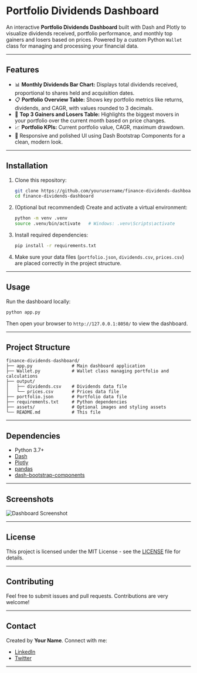 # Portfolio Dividends Dashboard

An interactive **Portfolio Dividends Dashboard** built with Dash and Plotly to visualize dividends received, portfolio performance, and monthly top gainers and losers based on prices. Powered by a custom Python `Wallet` class for managing and processing your financial data.

---

## Features

- 📊 **Monthly Dividends Bar Chart:** Displays total dividends received, proportional to shares held and acquisition dates.
- 📋 **Portfolio Overview Table:** Shows key portfolio metrics like returns, dividends, and CAGR, with values rounded to 3 decimals.
- 🚀 **Top 3 Gainers and Losers Table:** Highlights the biggest movers in your portfolio over the current month based on price changes.
- 📈 **Portfolio KPIs:** Current portfolio value, CAGR, maximum drawdown.
- 🎨 Responsive and polished UI using Dash Bootstrap Components for a clean, modern look.

---

## Installation

1. Clone this repository:

   ```bash
   git clone https://github.com/yourusername/finance-dividends-dashboard.git
   cd finance-dividends-dashboard

    ````

2. (Optional but recommended) Create and activate a virtual environment:

   ```bash
   python -m venv .venv
   source .venv/bin/activate   # Windows: .venv\Scripts\activate
   ```

3. Install required dependencies:

   ```bash
   pip install -r requirements.txt
   ```

4. Make sure your data files (`portfolio.json`, `dividends.csv`, `prices.csv`) are placed correctly in the project structure.

---

## Usage

Run the dashboard locally:

```bash
python app.py
```

Then open your browser to `http://127.0.0.1:8050/` to view the dashboard.

---

## Project Structure

```
finance-dividends-dashboard/
├── app.py               # Main dashboard application
├── Wallet.py            # Wallet class managing portfolio and calculations
├── output/
│   ├── dividends.csv    # Dividends data file
│   └── prices.csv       # Prices data file
├── portfolio.json       # Portfolio data file
├── requirements.txt     # Python dependencies
├── assets/              # Optional images and styling assets
└── README.md            # This file
```

---

## Dependencies

* Python 3.7+
* [Dash](https://dash.plotly.com/)
* [Plotly](https://plotly.com/python/)
* [pandas](https://pandas.pydata.org/)
* [dash-bootstrap-components](https://dash-bootstrap-components.opensource.faculty.ai/)

---

## Screenshots

![Dashboard Screenshot](assets/dashboard-screenshot.png)

---

## License

This project is licensed under the MIT License - see the [LICENSE](LICENSE) file for details.

---

## Contributing

Feel free to submit issues and pull requests. Contributions are very welcome!

---

## Contact

Created by **Your Name**. Connect with me:

* [LinkedIn](https://www.linkedin.com/in/yourprofile)
* [Twitter](https://twitter.com/yourhandle)

---


```
